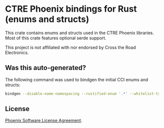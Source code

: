 # CTRE Phoenix bindings for Rust (enums and structs)
This crate contains enums and structs used in the CTRE Phoenix libraries.
Most of this crate features optional serde support.

This project is not affiliated with nor endorsed by Cross the Road Electronics.

## Was this auto-generated?
The following command was used to bindgen the initial CCI enums and structs:
```bash
bindgen --disable-name-namespacing --rustified-enum '.*' --whitelist-type 'ctre::phoenix::.*' wrapper.hpp -- -std=c++11 -I $PHOENIX_ROOT/libraries/driver/include
```

## License
[Phoenix Software License Agreement](LICENSE).
